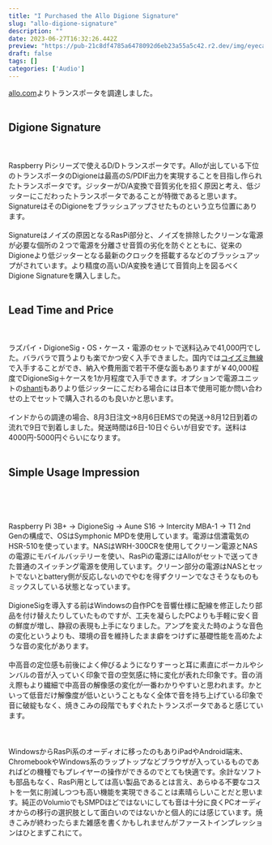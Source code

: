 ```yaml
---
title: "I Purchased the Allo Digione Signature"
slug: "allo-digione-signature"
description: ""
date: 2023-06-27T16:32:26.442Z
preview: "https://pub-21c8df4785a6478092d6eb23a55a5c42.r2.dev/img/eyecatch/degione_sig.webp"
draft: false
tags: []
categories: ['Audio']
---
```


<p><a href="http://allo.com">allo.com</a>よりトランスポータを調達しました。<br><br></p><h2 id="hdd92c2da45">Digione Signature</h2><p><br><br>Raspberry Piシリーズで使えるD/Dトランスポータです。Alloが出している下位のトランスポータのDigioneは最高のS/PDIF出力を実現することを目指し作られたトランスポータです。ジッターがD/A変換で音質劣化を招く原因と考え、低ジッターにこだわったトランスポータであることが特徴であると思います。SignatureはそのDigioneをブラッシュアップさせたものという立ち位置にあります。<br><br>Signatureはノイズの原因となるRasPi部分と、ノイズを排除したクリーンな電源が必要な個所の２つで電源を分離させ音質の劣化を防ぐとともに、従来のDigioneより低ジッターとなる最新のクロックを搭載するなどのブラッシュアップがされています。より精度の高いD/A変換を通じて音質向上を図るべくDigione Signatureを購入しました。<br><br></p><h2 id="h95584ae2b3">Lead Time and Price</h2><p><br><br>ラズパイ・DigioneSig・OS・ケース・電源のセットで送料込みで41,000円でした。バラバラで買うよりも楽でかつ安く入手できました。国内では<a href="https://www.blogger.com/blog/post/edit/3231669075263956300/7824707023993585501?hl=ja#">コイズミ無線</a>で入手することができ、納入や費用面で若干不便な面もありますが￥40,000程度でDigioneSig＋ケースを1か月程度で入手できます。オプションで電源ユニットの<a href="https://www.blogger.com/blog/post/edit/3231669075263956300/7824707023993585501?hl=ja#">shanti</a>もありより低ジッターにこだわる場合には日本で使用可能か問い合わせの上でセットで購入されるのも良いかと思います。<br><br>インドからの調達の場合、8月3日注文→8月6日EMSでの発送→8月12日到着の流れで9日で到着しました。発送時間は6日-10日ぐらいが目安です。送料は4000円-5000円ぐらいになります。<br><br></p><h2 id="he0c3311c9b">Simple Usage Impression</h2><p><br><br><br><br>Raspberry Pi 3B+ → DigioneSig → Aune S16 → Intercity MBA-1 → T1 2nd Genの構成で、OSはSymphonic MPDを使用しています。電源は信濃電気のHSR-510を使っています。NASはWRH-300CRを使用してクリーン電源とNASの電源にモバイルバッテリーを使い、RasPiの電源にはAlloがセットで送ってきた普通のスイッチング電源を使用しています。クリーン部分の電源はNASとセットでないとbattery側が反応しないのでやむを得ずクリーンでなさそうなものもミックスしている状態となっています。<br><br>DigioneSigを導入する前はWindowsの自作PCを音響仕様に配線を修正したり部品を付け替えたりしていたものですが、工夫を凝らしたPCよりも手軽に安く音の鮮度が増し、静寂の表現も上手になりました。アンプを変えた時のような音色の変化というよりも、環境の音を維持したまま癖をつけずに基礎性能を高めたような音の変化があります。<br><br>中高音の定位感も前後によく伸びるようになりすーっと耳に素直にボーカルやシンバルの音が入っていく印象で音の空気感に特に変化が表れた印象です。音の消え際もより繊細で中高音の解像感の変化が一番わかりやすいと思われます。かといって低音だけ解像度が低いということもなく全体で音を持ち上げている印象で音に破綻もなく、焼きこみの段階でもすぐれたトランスポータであると感じています。<br><br><br><br>WindowsからRasPi系のオーディオに移ったのもありiPadやAndroid端末、ChromebookやWindows系のラップトップなどブラウザが入っているものであればどの機種でもプレイヤーの操作ができるのでとても快適です。余計なソフトも部品もなく、RasPi用としては高い製品であるとは言え、あらゆる不要なコストを一気に削減しつつも高い機能を実現できることは素晴らしいことだと思います。純正のVolumioでもSMPDほどではないにしても音は十分に良くPCオーディオからの移行の選択肢として面白いのではないかと個人的には感じています。焼きこみが終わったらまた雑感を書くかもしれませんがファーストインプレッションはひとまずこれにて。</p>